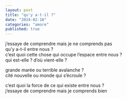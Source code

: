 ```yaml
---
layout: post
title: "qu'y a-t-il ?"
date: "2024-02-10"
categories: "amore"
published: true
---
```


j’essaye de comprendre mais je ne comprends pas  
qu’y a-t-il entre nous ?  
c’est quoi cette chose qui occupe l’espace entre nous ?  
qui est-elle ? d’où vient-elle ?  

grande marée ou terrible avalanche ?  
cité nouvelle ou monde qui s’écroule ?  

c’est quoi la force de ce qui existe entre nous ?  
j’essaye de comprendre mais je comprends bien  
